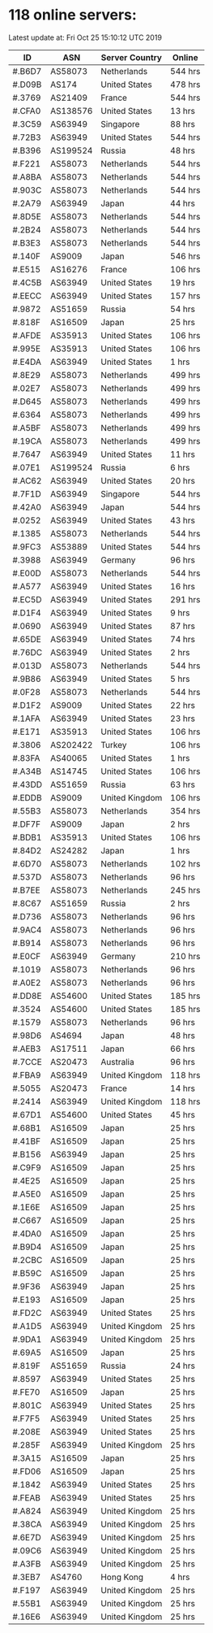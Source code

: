 # 118 online servers:

Latest update at: Fri Oct 25 15:10:12 UTC 2019

| ID | ASN | Server Country | Online |
| -- | --- | -------------- | ------ |
| #.B6D7 | AS58073 | Netherlands | 544 hrs |
| #.D09B | AS174 | United States | 478 hrs |
| #.3769 | AS21409 | France | 544 hrs |
| #.CFA0 | AS138576 | United States | 13 hrs |
| #.3C59 | AS63949 | Singapore | 88 hrs |
| #.72B3 | AS63949 | United States | 544 hrs |
| #.B396 | AS199524 | Russia | 48 hrs |
| #.F221 | AS58073 | Netherlands | 544 hrs |
| #.A8BA | AS58073 | Netherlands | 544 hrs |
| #.903C | AS58073 | Netherlands | 544 hrs |
| #.2A79 | AS63949 | Japan | 44 hrs |
| #.8D5E | AS58073 | Netherlands | 544 hrs |
| #.2B24 | AS58073 | Netherlands | 544 hrs |
| #.B3E3 | AS58073 | Netherlands | 544 hrs |
| #.140F | AS9009 | Japan | 546 hrs |
| #.E515 | AS16276 | France | 106 hrs |
| #.4C5B | AS63949 | United States | 19 hrs |
| #.EECC | AS63949 | United States | 157 hrs |
| #.9872 | AS51659 | Russia | 54 hrs |
| #.818F | AS16509 | Japan | 25 hrs |
| #.AFDE | AS35913 | United States | 106 hrs |
| #.995E | AS35913 | United States | 106 hrs |
| #.E4DA | AS63949 | United States | 1 hrs |
| #.8E29 | AS58073 | Netherlands | 499 hrs |
| #.02E7 | AS58073 | Netherlands | 499 hrs |
| #.D645 | AS58073 | Netherlands | 499 hrs |
| #.6364 | AS58073 | Netherlands | 499 hrs |
| #.A5BF | AS58073 | Netherlands | 499 hrs |
| #.19CA | AS58073 | Netherlands | 499 hrs |
| #.7647 | AS63949 | United States | 11 hrs |
| #.07E1 | AS199524 | Russia | 6 hrs |
| #.AC62 | AS63949 | United States | 20 hrs |
| #.7F1D | AS63949 | Singapore | 544 hrs |
| #.42A0 | AS63949 | Japan | 544 hrs |
| #.0252 | AS63949 | United States | 43 hrs |
| #.1385 | AS58073 | Netherlands | 544 hrs |
| #.9FC3 | AS53889 | United States | 544 hrs |
| #.3988 | AS63949 | Germany | 96 hrs |
| #.E00D | AS58073 | Netherlands | 544 hrs |
| #.A577 | AS63949 | United States | 16 hrs |
| #.EC5D | AS63949 | United States | 291 hrs |
| #.D1F4 | AS63949 | United States | 9 hrs |
| #.0690 | AS63949 | United States | 87 hrs |
| #.65DE | AS63949 | United States | 74 hrs |
| #.76DC | AS63949 | United States | 2 hrs |
| #.013D | AS58073 | Netherlands | 544 hrs |
| #.9B86 | AS63949 | United States | 5 hrs |
| #.0F28 | AS58073 | Netherlands | 544 hrs |
| #.D1F2 | AS9009 | United States | 22 hrs |
| #.1AFA | AS63949 | United States | 23 hrs |
| #.E171 | AS35913 | United States | 106 hrs |
| #.3806 | AS202422 | Turkey | 106 hrs |
| #.83FA | AS40065 | United States | 1 hrs |
| #.A34B | AS14745 | United States | 106 hrs |
| #.43DD | AS51659 | Russia | 63 hrs |
| #.EDDB | AS9009 | United Kingdom | 106 hrs |
| #.55B3 | AS58073 | Netherlands | 354 hrs |
| #.DF7F | AS9009 | Japan | 2 hrs |
| #.BDB1 | AS35913 | United States | 106 hrs |
| #.84D2 | AS24282 | Japan | 1 hrs |
| #.6D70 | AS58073 | Netherlands | 102 hrs |
| #.537D | AS58073 | Netherlands | 96 hrs |
| #.B7EE | AS58073 | Netherlands | 245 hrs |
| #.8C67 | AS51659 | Russia | 2 hrs |
| #.D736 | AS58073 | Netherlands | 96 hrs |
| #.9AC4 | AS58073 | Netherlands | 96 hrs |
| #.B914 | AS58073 | Netherlands | 96 hrs |
| #.E0CF | AS63949 | Germany | 210 hrs |
| #.1019 | AS58073 | Netherlands | 96 hrs |
| #.A0E2 | AS58073 | Netherlands | 96 hrs |
| #.DD8E | AS54600 | United States | 185 hrs |
| #.3524 | AS54600 | United States | 185 hrs |
| #.1579 | AS58073 | Netherlands | 96 hrs |
| #.98D6 | AS4694 | Japan | 48 hrs |
| #.AEB3 | AS17511 | Japan | 66 hrs |
| #.7CCE | AS20473 | Australia | 96 hrs |
| #.FBA9 | AS63949 | United Kingdom | 118 hrs |
| #.5055 | AS20473 | France | 14 hrs |
| #.2414 | AS63949 | United Kingdom | 118 hrs |
| #.67D1 | AS54600 | United States | 45 hrs |
| #.68B1 | AS16509 | Japan | 25 hrs |
| #.41BF | AS16509 | Japan | 25 hrs |
| #.B156 | AS63949 | Japan | 25 hrs |
| #.C9F9 | AS16509 | Japan | 25 hrs |
| #.4E25 | AS16509 | Japan | 25 hrs |
| #.A5E0 | AS16509 | Japan | 25 hrs |
| #.1E6E | AS16509 | Japan | 25 hrs |
| #.C667 | AS16509 | Japan | 25 hrs |
| #.4DA0 | AS16509 | Japan | 25 hrs |
| #.B9D4 | AS16509 | Japan | 25 hrs |
| #.2CBC | AS16509 | Japan | 25 hrs |
| #.B59C | AS16509 | Japan | 25 hrs |
| #.9F36 | AS63949 | Japan | 25 hrs |
| #.E193 | AS16509 | Japan | 25 hrs |
| #.FD2C | AS63949 | United States | 25 hrs |
| #.A1D5 | AS63949 | United Kingdom | 25 hrs |
| #.9DA1 | AS63949 | United Kingdom | 25 hrs |
| #.69A5 | AS16509 | Japan | 25 hrs |
| #.819F | AS51659 | Russia | 24 hrs |
| #.8597 | AS63949 | United States | 25 hrs |
| #.FE70 | AS16509 | Japan | 25 hrs |
| #.801C | AS63949 | United States | 25 hrs |
| #.F7F5 | AS63949 | United States | 25 hrs |
| #.208E | AS63949 | United States | 25 hrs |
| #.285F | AS63949 | United Kingdom | 25 hrs |
| #.3A15 | AS16509 | Japan | 25 hrs |
| #.FD06 | AS16509 | Japan | 25 hrs |
| #.1842 | AS63949 | United States | 25 hrs |
| #.FEAB | AS63949 | United States | 25 hrs |
| #.A824 | AS63949 | United Kingdom | 25 hrs |
| #.38CA | AS63949 | United Kingdom | 25 hrs |
| #.6E7D | AS63949 | United Kingdom | 25 hrs |
| #.09C6 | AS63949 | United Kingdom | 25 hrs |
| #.A3FB | AS63949 | United Kingdom | 25 hrs |
| #.3EB7 | AS4760 | Hong Kong | 4 hrs |
| #.F197 | AS63949 | United Kingdom | 25 hrs |
| #.55B1 | AS63949 | United Kingdom | 25 hrs |
| #.16E6 | AS63949 | United Kingdom | 25 hrs |

